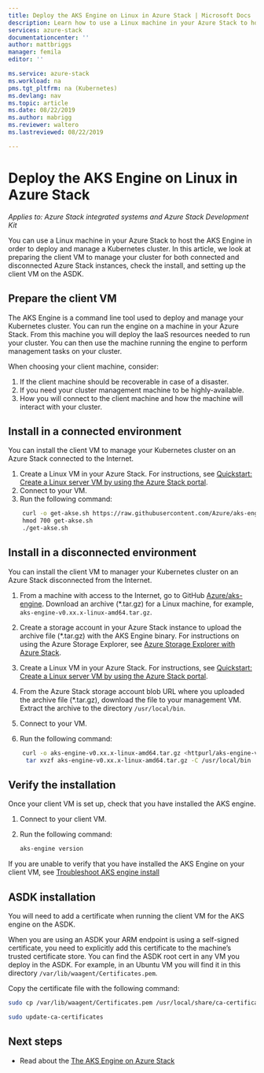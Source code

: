 ```yaml
---
title: Deploy the AKS Engine on Linux in Azure Stack | Microsoft Docs
description: Learn how to use a Linux machine in your Azure Stack to host the AKS Engine in order to deploy and manage a Kubernetes cluster.
services: azure-stack
documentationcenter: ''
author: mattbriggs
manager: femila
editor: ''

ms.service: azure-stack
ms.workload: na
pms.tgt_pltfrm: na (Kubernetes)
ms.devlang: nav
ms.topic: article
ms.date: 08/22/2019
ms.author: mabrigg
ms.reviewer: waltero
ms.lastreviewed: 08/22/2019

---
```


# Deploy the AKS Engine on Linux in Azure Stack

*Applies to: Azure Stack integrated systems and Azure Stack Development Kit*

You can use a Linux machine in your Azure Stack to host the AKS Engine in order to deploy and manage a Kubernetes cluster. In this article, we look at preparing the client VM to manage your cluster for both connected and disconnected Azure Stack instances, check the install, and setting up the client VM on the ASDK.

## Prepare the client VM

The AKS Engine is a command line tool used to deploy and manage your Kubernetes cluster. You can run the engine on a machine in your Azure Stack. From this machine you will deploy the IaaS resources needed to run your cluster. You can then use the machine running the engine to perform management tasks on your cluster. 

When choosing your client machine, consider:

1. If the client machine should be recoverable in case of a disaster.
2. If you need your cluster management machine to be highly-available.
3. How you will connect to the client machine and how the machine will interact with your cluster.

## Install in a connected environment

You can install the client VM to manage your Kubernetes cluster on an Azure Stack connected to the Internet.

1. Create a Linux VM in your Azure Stack. For instructions, see [Quickstart: Create a Linux server VM by using the Azure Stack portal](https://docs.microsoft.com/azure-stack/user/azure-stack-quick-linux-portal).
2. Connect to your VM.
3. Run the following command:

```bash  
    curl -o get-akse.sh https://raw.githubusercontent.com/Azure/aks-engine/master/scripts/get-akse.sh
    hmod 700 get-akse.sh
    ./get-akse.sh
```

## Install in a disconnected environment

You can install the client VM to manager your Kubernetes cluster on an Azure Stack disconnected from the Internet.

1.  From a machine with access to the Internet, go to GitHub [Azure/aks-engine](https://github.com/Azure/aks-engine/releases/latest). Download an archive (*.tar.gz) for a Linux machine, for example, `aks-engine-v0.xx.x-linux-amd64.tar.gz`.

2.  Create a storage account in your Azure Stack instance to upload the archive file (*.tar.gz) with the AKS Engine binary. For instructions on using the Azure Storage Explorer, see [Azure Storage Explorer with Azure Stack](https://docs.microsoft.com/azure-stack/user/azure-stack-storage-connect-se).

3. Create a Linux VM in your Azure Stack. For instructions, see [Quickstart: Create a Linux server VM by using the Azure Stack portal](https://docs.microsoft.com/azure-stack/user/azure-stack-quick-linux-portal).

3.  From the Azure Stack storage account blob URL where you uploaded the archive file (*.tar.gz), download the file to your management VM. Extract the archive to the directory `/usr/local/bin`.

4. Connect to your VM.

5.  Run the following command:

```bash  
    curl -o aks-engine-v0.xx.x-linux-amd64.tar.gz <httpurl/aks-engine-v0.xx.x-linux-amd64.tar.gz>
     tar xvzf aks-engine-v0.xx.x-linux-amd64.tar.gz -C /usr/local/bin
```

## Verify the installation

Once your client VM is set up, check that you have installed the AKS engine.

1. Connect to your client VM.
2. Run the following command:

    ```bash  
    aks-engine version
    ```

If you are unable to verify that you have installed the AKS Engine on your client VM, see [Troubleshoot AKS engine install](azure-stack-kubernetes-aks-engine-troubleshoot.md)


## ASDK installation

You will need to add a certificate when running the client VM for the AKS engine on the ASDK.

When you are using an ASDK your ARM endpoint is using a self-signed certificate, you need to explicitly add this certificate to the machine’s trusted certificate store. You can find the ASDK root cert in any VM you deploy in the ASDK. For example, in an Ubuntu VM you will find it in this directory `/var/lib/waagent/Certificates.pem`. 

Copy the certificate file with the following command:

```bash
sudo cp /var/lib/waagent/Certificates.pem /usr/local/share/ca-certificates/azurestackca.crt

sudo update-ca-certificates
```

## Next steps

- Read about the [The AKS Engine on Azure Stack](azure-stack-kubernetes-aks-engine-overview.md)